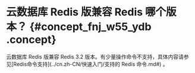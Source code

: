 # 云数据库 Redis 版兼容 Redis 哪个版本？ {#concept_fnj_w55_ydb .concept}

云数据库 Redis 版兼容 Redis 3.2 版本。有少量操作命令不支持，具体内容请参见[Redis命令支持](../cn.zh-CN/快速入门/支持的 Redis 命令.md#) 。

